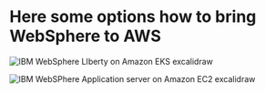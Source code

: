 # Here some options how to bring WebSphere to AWS

![IBM WebSphere LIberty on Amazon EKS excalidraw](https://github.com/user-attachments/assets/674bb90e-8813-448d-89e6-48ca40a7626f)

![IBM WebSPhere Application server on Amazon EC2 excalidraw](https://github.com/user-attachments/assets/ab01ab06-b8fc-496e-baf3-b23649c7e85e)
